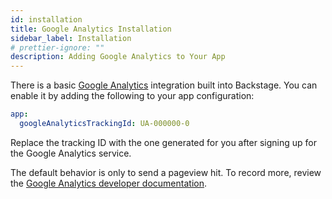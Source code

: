 ```yaml
---
id: installation
title: Google Analytics Installation
sidebar_label: Installation
# prettier-ignore: ""
description: Adding Google Analytics to Your App
---
```


There is a basic
[Google Analytics](https://marketingplatform.google.com/about/analytics/)
integration built into Backstage. You can enable it by adding the following to
your app configuration:

```yaml
app:
  googleAnalyticsTrackingId: UA-000000-0
```

Replace the tracking ID with the one generated for you after signing up for the
Google Analytics service.

The default behavior is only to send a pageview hit. To record more, review the
[Google Analytics developer documentation](https://developers.google.com/analytics/devguides/collection/gtagjs).
